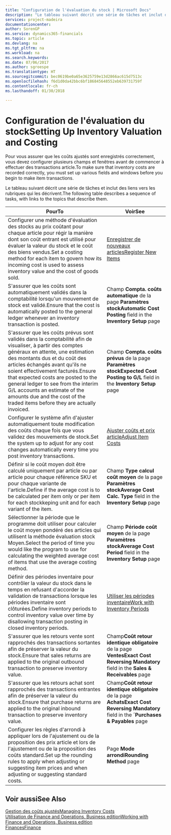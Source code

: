 ```yaml
---
title: "Configuration de l'évaluation du stock | Microsoft Docs"
description: "Le tableau suivant décrit une série de tâches et inclut des liens vers les rubriques qui les décrivent."
services: project-madeira
documentationcenter: 
author: SorenGP
ms.service: dynamics365-financials
ms.topic: article
ms.devlang: na
ms.tgt_pltfrm: na
ms.workload: na
ms.search.keywords: 
ms.date: 07/06/2017
ms.author: sgroespe
ms.translationtype: HT
ms.sourcegitcommit: bec0619be0a65e3625759e13d2866ac615d7513c
ms.openlocfilehash: f6d1d0da42bbc6bf186845648552eb639731759f
ms.contentlocale: fr-ch
ms.lasthandoff: 01/30/2018

---
```

# <a name="setting-up-inventory-valuation-and-costing"></a><span data-ttu-id="1b028-103">Configuration de l'évaluation du stock</span><span class="sxs-lookup"><span data-stu-id="1b028-103">Setting Up Inventory Valuation and Costing</span></span>
<span data-ttu-id="1b028-104">Pour vous assurer que les coûts ajustés sont enregistrés correctement, vous devez configurer plusieurs champs et fenêtres avant de commencer à effectuer des transactions article.</span><span class="sxs-lookup"><span data-stu-id="1b028-104">To make sure that inventory costs are recorded correctly, you must set up various fields and windows before you begin to make item transactions.</span></span>

<span data-ttu-id="1b028-105">Le tableau suivant décrit une série de tâches et inclut des liens vers les rubriques qui les décrivent.</span><span class="sxs-lookup"><span data-stu-id="1b028-105">The following table describes a sequence of tasks, with links to the topics that describe them.</span></span>

|<span data-ttu-id="1b028-106">**Pour**</span><span class="sxs-lookup"><span data-stu-id="1b028-106">**To**</span></span>|<span data-ttu-id="1b028-107">**Voir**</span><span class="sxs-lookup"><span data-stu-id="1b028-107">**See**</span></span>|  
|------------|-------------|  
|<span data-ttu-id="1b028-108">Configurer une méthode d'évaluation des stocks au prix coûtant pour chaque article pour régir la manière dont son coût entrant est utilisé pour évaluer la valeur du stock et le coût des biens vendus.</span><span class="sxs-lookup"><span data-stu-id="1b028-108">Set a costing method for each item to govern how its incoming cost is used to assess inventory value and the cost of goods sold.</span></span>|[<span data-ttu-id="1b028-109">Enregistrer de nouveaux articles</span><span class="sxs-lookup"><span data-stu-id="1b028-109">Register New Items</span></span>](inventory-how-register-new-items.md)|  
|<span data-ttu-id="1b028-110">S'assurer que les coûts sont automatiquement validés dans la comptabilité lorsqu'un mouvement de stock est validé.</span><span class="sxs-lookup"><span data-stu-id="1b028-110">Ensure that the cost is automatically posted to the general ledger whenever an inventory transaction is posted.</span></span>|<span data-ttu-id="1b028-111">Champ **Compta. coûts automatique** de la page **Paramètres stock**</span><span class="sxs-lookup"><span data-stu-id="1b028-111">**Automatic Cost Posting** field in the **Inventory Setup** page</span></span>|  
|<span data-ttu-id="1b028-112">S'assurer que les coûts prévus sont validés dans la comptabilité afin de visualiser, à partir des comptes généraux en attente, une estimation des montants dus et du coût des articles échangés avant qu'ils ne soient effectivement facturés.</span><span class="sxs-lookup"><span data-stu-id="1b028-112">Ensure that expected costs are posted to the general ledger to see from the interim G/L accounts an estimate of the amounts due and the cost of the traded items before they are actually invoiced.</span></span>|<span data-ttu-id="1b028-113">Champ **Compta. coûts prévus** de la page **Paramètres stock**</span><span class="sxs-lookup"><span data-stu-id="1b028-113">**Expected Cost Posting to G/L** field in the **Inventory Setup** page</span></span>|  
|<span data-ttu-id="1b028-114">Configurer le système afin d'ajuster automatiquement toute modification des coûts chaque fois que vous validez des mouvements de stock.</span><span class="sxs-lookup"><span data-stu-id="1b028-114">Set the system up to adjust for any cost changes automatically every time you post inventory transactions.</span></span>|[<span data-ttu-id="1b028-115">Ajuster coûts et prix article</span><span class="sxs-lookup"><span data-stu-id="1b028-115">Adjust Item Costs</span></span>](inventory-how-adjust-item-costs.md)|  
|<span data-ttu-id="1b028-116">Définir si le coût moyen doit être calculé uniquement par article ou par article pour chaque référence SKU et pour chaque variante de l'article.</span><span class="sxs-lookup"><span data-stu-id="1b028-116">Define if the average cost is to be calculated per item only or per item for each stockkeping unit and for each variant of the item.</span></span>|<span data-ttu-id="1b028-117">Champ **Type calcul coût moyen** de la page **Paramètres stock**</span><span class="sxs-lookup"><span data-stu-id="1b028-117">**Average Cost Calc. Type** field in the **Inventory Setup** page</span></span>|  
|<span data-ttu-id="1b028-118">Sélectionner la période que le programme doit utiliser pour calculer le coût moyen pondéré des articles qui utilisent la méthode évaluation stock Moyen.</span><span class="sxs-lookup"><span data-stu-id="1b028-118">Select the period of time you would like the program to use for calculating the weighted average cost of items that use the average costing method.</span></span>|<span data-ttu-id="1b028-119">Champ **Période coût moyen** de la page **Paramètres stock**</span><span class="sxs-lookup"><span data-stu-id="1b028-119">**Average Cost Period** field in the **Inventory Setup** page</span></span>|  
|<span data-ttu-id="1b028-120">Définir des périodes inventaire pour contrôler la valeur du stock dans le temps en refusant d'accorder la validation de transactions lorsque les périodes inventaire sont clôturées.</span><span class="sxs-lookup"><span data-stu-id="1b028-120">Define inventory periods to control inventory value over time by disallowing transaction posting in closed inventory periods.</span></span>|[<span data-ttu-id="1b028-121">Utiliser les périodes inventaire</span><span class="sxs-lookup"><span data-stu-id="1b028-121">Work with Inventory Periods</span></span>](finance-how-to-work-with-inventory-periods.md)|  
|<span data-ttu-id="1b028-122">S'assurer que les retours vente sont rapprochés des transactions sortantes afin de préserver la valeur du stock.</span><span class="sxs-lookup"><span data-stu-id="1b028-122">Ensure that sales returns are applied to the original outbound transaction to preserve inventory value.</span></span>|<span data-ttu-id="1b028-123">Champ**Coût retour identique obligatoire** de la page **Ventes**</span><span class="sxs-lookup"><span data-stu-id="1b028-123">**Exact Cost Reversing Mandatory** field in the **Sales & Receivables** page</span></span>|  
|<span data-ttu-id="1b028-124">S'assurer que les retours achat sont rapprochés des transactions entrantes afin de préserver la valeur du stock.</span><span class="sxs-lookup"><span data-stu-id="1b028-124">Ensure that purchase returns are applied to the original inbound transaction to preserve inventory value.</span></span>|<span data-ttu-id="1b028-125">Champ**Coût retour identique obligatoire** de la page **Achats**</span><span class="sxs-lookup"><span data-stu-id="1b028-125">**Exact Cost Reversing Mandatory** field in the **´Purchases & Payables** page</span></span>|
|<span data-ttu-id="1b028-126">Configurer les règles d'arrondi à appliquer lors de l'ajustement ou de la proposition des prix article et lors de l'ajustement ou de la proposition des coûts standard.</span><span class="sxs-lookup"><span data-stu-id="1b028-126">Set up the rounding rules to apply when adjusting or suggesting item prices and when adjusting or suggesting standard costs.</span></span>|<span data-ttu-id="1b028-127">Page **Mode arrondi**</span><span class="sxs-lookup"><span data-stu-id="1b028-127">**Rounding Method** page</span></span>|  

## <a name="see-also"></a><span data-ttu-id="1b028-128">Voir aussi</span><span class="sxs-lookup"><span data-stu-id="1b028-128">See Also</span></span>  
[<span data-ttu-id="1b028-129">Gestion des coûts ajustés</span><span class="sxs-lookup"><span data-stu-id="1b028-129">Managing Inventory Costs</span></span>](finance-manage-inventory-costs.md)  
[<span data-ttu-id="1b028-130">Utilisation de Finance and Operations, Business edition</span><span class="sxs-lookup"><span data-stu-id="1b028-130">Working with Finance and Operations, Business edition</span></span>](ui-work-product.md)  
[<span data-ttu-id="1b028-131">Finances</span><span class="sxs-lookup"><span data-stu-id="1b028-131">Finance</span></span>](finance.md)  

